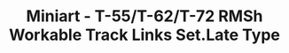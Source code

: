 ---
layout: product
title: "Miniart - T-55/T-62/T-72 RMSh Workable Track Links Set.Late Type"
price: "1500" 
desc: "N/A"
img_path: "/assets/img/MI37052.webp"
brand: "N/A"
available: false
special_offer: false
new: false
soon: false
cat: "010000"
subcat: "010100"
subsubcat: "0N/A"
sifra: "MI37052"
popular: false
spec: false
---